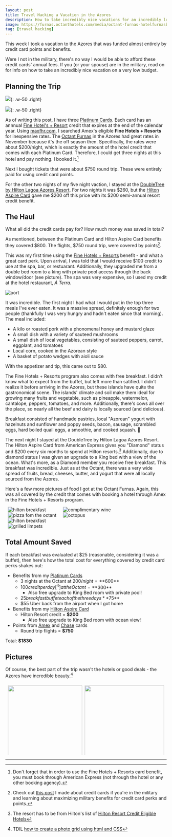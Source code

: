 ```yaml
---
layout: post
title: Travel Hacking a Vacation in the Azores
description: How to take incredibly nice vacations for an incredibly low cost.
image: https://furnas.octanthotels.com/media/octant-furnas-hotelfurnasboutiquehotel_drone_bysuperazores-2-min.jpg
tag: [travel hacking]
---
```


This week I took a vacation to the Azores that was funded almost entirely by credit card points and benefits.

Were I not in the military, there's no way I would be able to afford these credit cards' annual fees. If you (or your spouse) are in the military, read on for info on how to take an incredibly nice vacation on a very low budget.

## Planning the Trip

![](https://external-content.duckduckgo.com/iu/?u=https%3A%2F%2Ffurnas.octanthotels.com%2Fmedia%2Ffurnas-boutique-hotel-melhor-preco-garantido-room-room-109-2.jpg&f=1&nofb=1&ipt=55516ed16acede9bae5fd608ec8312aeb8da545a53fcb367236c40d5e65a40a1&ipo=images){: .w-50 .right}

![](https://external-content.duckduckgo.com/iu/?u=https%3A%2F%2Fwww.hilton.com%2Fim%2Fen%2FPDLLADI%2F21342169%2Fking-guest-room-bedroom-with-view-1.jpg%3Fimpolicy%3Dcrop%26cw%3D5000%26ch%3D2799%26gravity%3DNorthWest%26xposition%3D0%26yposition%3D266%26rw%3D768%26rh%3D430&f=1&nofb=1&ipt=6cd6b6676d85acea660f445650606159089f9e904e59211808943b66e68490c1&ipo=images){: .w-50 .right}

As of writing this post, I have three [Platinum Cards](https://tristanwhite.me/cards#american-express-platinum-card). Each card has an annnual [Fine Hotel's + Resort](https://tristanwhite.me/posts/optimizing-amex-hotel-credit/) credit that expires at the end of the calendar year. Using [maxfhr.com](https://www.maxfhr.com/), I searched Amex's eligible **Fine Hotels + Resorts** for inexpensive rates. The [Octant Furnas](https://furnas.octanthotels.com/en/) in the Azores had great rates in November because it's the off season then. Specifically, the rates were about $200/night, which is exactly the amount of the hotel credit that comes with each Platinum Card. Therefore, I could get three nights at this hotel and pay nothing. I booked it.[^1]

Next I bought tickets that were about $750 round trip. These were entirely paid for using credit card points.

For the other two nights of my five night vaction, I stayed at the [DoubleTree by Hilton Lagoa Azores Resort](https://www.hilton.com/en/hotels/pdlladi-doubletree-lagoa-azores/gallery/). For two nights it was $260, but the [Hilton Aspire Card](https://tristanwhite.me/cards#hilton-honors-american-express-aspire-card) gave me $200 off this price with its $200 semi-annual resort credit benefit.

## The Haul

What all did the credit cards pay for? How much money was saved in total?

As mentioned, between the Platinum Card and Hilton Aspire Card benefits they covered $800. The flights, $750 round trip, were covered by points[^2].

This was my first time using the [Fine Hotels + Resorts](https://tristanwhite.me/posts/optimizing-amex-hotel-credit/) benefit - and what a great card perk. Upon arrival, I was told that I would receive $100 credit to use at the spa, bar, or restuarant. Additionally, they upgraded me from a double bed room to a king with private pool access through the back window/door (see picture). The spa was very expensive, so I used my credit at the hotel restaurant, *À Terra*.

![port](/assets/images/azores/pork.JPG)

It was incredible. The first night I had what I would put in the top three meals I've ever eaten. It was a massive spread, definitely enough for two people (thankfully I was very hungry and hadn't eaten since that morning). The meal included:

- A kilo or roasted pork with a phonomenal honey and mustard glaze
- A small dish with a variety of sauteed mushrooms
- A small dish of local vegetables, consisting of sauteed peppers, carrot, eggplant, and tomatoes
- Local corn, cooked in the Azorean style
- A basket of potato wedges with aioli sauce

With the appetizer and tip, this came out to $80.

The Fine Hotels + Resorts program also comes with free breakfast. I didn't know what to expect from the buffet, but left more than satified. I didn't realize it before arriving in the Azores, but these islands have quite the gastronomical scene. The islands' climate and soil make them ideal for growing many fruits and vegetable, such as pineapple, watermelon, cantalope, peppers, tomatoes, and more. Additionally, there's cows all over the place, so nearly all the beef and dairy is locally sourced (and delicious).

Breakfast consisted of handmade pastries, local "Azorean" yogurt with hazelnuts and sunflower and poppy seeds, bacon, sausage, scrambled eggs, hard boiled quail eggs, a smoothie, and cooked squash. 🤌

The next night I stayed at the DoubleTree by Hilton Lagoa Azores Resort. The Hilton Aspire Card from American Express gives you "Diamond" status and $200 every six months to spend at Hilton resorts.[^3] Additionally, due to diamond status I was given an upgrade to a King bed with a view of the ocean. What's more, as a Diamond member you receive free breakfast. This breakfast was incredible. Just as at the Octant, there was a very wide spread of fruits, bread, cheeses, butter, and yogurt that were all locally sourced from the Azores.

Here's a few more pictures of food I got at the Octant Furnas. Again, this was all covered by the credit that comes with booking a hotel through Amex in the Fine Hotels + Resorts program.

<div class="row">
    <div class="columnThirds">
        <img src="/assets/images/azores/hilton_brekky.JPG" alt="hilton breakfast">
        <img src="/assets/images/azores/pizza.JPG" alt="pizza fom the octant">
    </div>
    <div class="columnThirds">
        <img src="/assets/images/azores/wine.JPG" alt="complimentary wine">
        <img src="/assets/images/azores/octopus.JPG" alt="octopus">
    </div>
    <div class="columnThirds">
        <img src="/assets/images/azores/hilton_brekky.JPG" alt="hilton breakfast">
        <img src="/assets/images/azores/limpets.JPG" alt="grilled limpets">
    </div>
</div>

## Total Amount Saved

If each breakfast was evaluated at $25 (reasonable, considering it was a buffet), then here's how the total cost for everything covered by credit card perks shakes out:

- Benefits from my [Platinum Cards](https://tristanwhite.me/cards#american-express-platinum-card)
  - 3 nights at the Octant at $200/night = **$600**
  - $100 credit per day[^4] at the Octant = **$300**
    - Also free upgrade to King Bed room with private pool!
  - $25 breakfast buffet each of the three days **$75**
  - $55 Uber back from the airport when I got home
- Benefits from my [Hilton Aspire Card](https://tristanwhite.me/cards#hilton-honors-american-express-aspire-card)
  - Hilton Resort credit = **$200**
    - Also free upgrade to King Bed room with ocean view!
- Points from [Amex](https://tristanwhite.me/cards#american-express-platinum-card) and [Chase](https://tristanwhite.me/cards#chase-sapphire-reserve-card) cards
  - Round trip flights = **$750**

Total: **$1830**

## Pictures

Of course, the best part of the trip wasn't the hotels or good deals - the Azores have incredible beauty.[^5]

<div class="row">
  <div class="column">
    <img alt="" src="/assets/images/azores/01.JPG">
    <img alt="" src="/assets/images/azores/02.JPG">
    <img alt="" src="/assets/images/azores/03.JPG">
    <img alt="" src="/assets/images/azores/04.JPG">
    <img alt="" src="/assets/images/azores/05.JPG">
    <img alt="" src="/assets/images/azores/06.JPG">
    <img alt="" src="/assets/images/azores/07.JPG">
  </div>
  <div class="column">
    <img alt="" src="/assets/images/azores/08.JPG">
    <img alt="" src="/assets/images/azores/09.JPG">
    <img alt="" src="/assets/images/azores/10.JPG">
    <img alt="" src="/assets/images/azores/11.JPG">
    <img alt="" src="/assets/images/azores/12.JPG">
    <img alt="" src="/assets/images/azores/13.JPG">
    <img alt="" src="/assets/images/azores/14.JPG">
    <img alt="" src="/assets/images/azores/15.JPG">
  </div>
</div>

---

[^1]: Don't forget that in order to use the Fine Hotels + Resorts card benefit, you must book through American Express (not through the hotel or any other booking agency).
[^2]: Check out [this post](https://tristanwhite.me/cards) I made about credit cards if you're in the military and learning about maximizing military benefits for credit card perks and points.
[^3]: The resort has to be from Hilton's list of [Hilton Resort Credit Eligible Hotels](https://www.hilton.com/en/hilton-honors/resort-credit-eligible-hotels/)
[^4]: Getting $100 **per day** rather than **per stay** is only possible if you book non-consecutive nights. This is exactly what I did. I called Amex to ensure this was allowed, and they confirmed that as long as there were 24 hours between stays, as per the terms and conditions, then this was acceptable.
[^5]: TDIL [how to create a photo grid using html and CSS](https://www.w3schools.com/howto/howto_css_image_grid_responsive.asp)


<style>
    .row {
    display: flex;
    flex-wrap: wrap;
    padding: 0 4px;
    }

    /* Create two equal columns that sits next to each other */
    .column {
    flex: 50%;
    max-width: 50%;
    padding: 0 4px;
    }

    /* Create three equal columns that sits next to each other */
    .columnThirds {
    flex: 33%;
    max-width: 33%;
    padding: 0 4px;
    }

    .column img {
    margin-top: 8px;
    vertical-align: middle;
    width: 100%;
    }
</style>